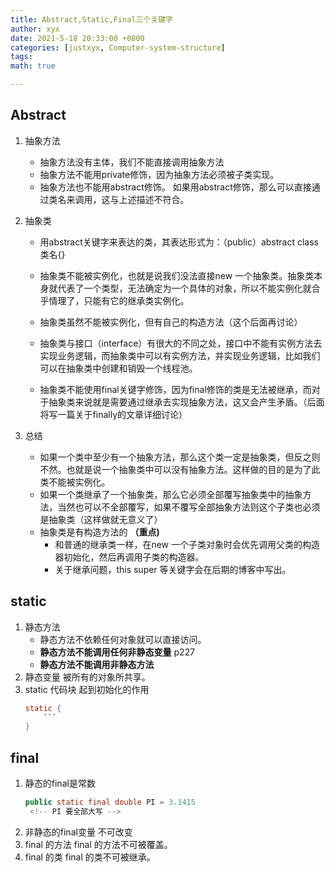 ```yaml
---
title: Abstract,Static,Final三个关键字
author: xyx
date: 2021-5-18 20:33:00 +0800
categories: [justxyx, Computer-system-structure]
tags: 
math: true

---
```


## Abstract 
1. 抽象方法
   * 抽象方法没有主体，我们不能直接调用抽象方法
   * 抽象方法不能用private修饰，因为抽象方法必须被子类实现。
   * 抽象方法也不能用abstract修饰。 如果用abstract修饰，那么可以直接通过类名来调用，这与上述描述不符合。
  
2. 抽象类
   * 用abstract关键字来表达的类，其表达形式为：（public）abstract class 类名{}

   * 抽象类不能被实例化，也就是说我们没法直接new 一个抽象类。抽象类本身就代表了一个类型，无法确定为一个具体的对象，所以不能实例化就合乎情理了，只能有它的继承类实例化。

   * 抽象类虽然不能被实例化，但有自己的构造方法（这个后面再讨论）

   * 抽象类与接口（interface）有很大的不同之处，接口中不能有实例方法去实现业务逻辑，而抽象类中可以有实例方法，并实现业务逻辑，比如我们可以在抽象类中创建和销毁一个线程池。

   * 抽象类不能使用final关键字修饰，因为final修饰的类是无法被继承，而对于抽象类来说就是需要通过继承去实现抽象方法，这又会产生矛盾。（后面将写一篇关于finally的文章详细讨论）
3. 总结
   * 如果一个类中至少有一个抽象方法，那么这个类一定是抽象类，但反之则不然。也就是说一个抽象类中可以没有抽象方法。这样做的目的是为了此类不能被实例化。
   * 如果一个类继承了一个抽象类，那么它必须全部覆写抽象类中的抽象方法，当然也可以不全部覆写，如果不覆写全部抽象方法则这个子类也必须是抽象类（这样做就无意义了）
   * 抽象类是有构造方法的 **（重点)**
        * 和普通的继承类一样，在new 一个子类对象时会优先调用父类的构造器初始化，然后再调用子类的构造器。
        * 关于继承问题，this super 等关键字会在后期的博客中写出。
  
## static
1. 静态方法
   * 静态方法不依赖任何对象就可以直接访问。
   * **静态方法不能调用任何非静态变量** p227
   * **静态方法不能调用非静态方法**
2. 静态变量
   被所有的对象所共享。
3. static 代码块
   起到初始化的作用
   ~~~java
   static {
       ```
   }
   ~~~
## final
1. 静态的final是常数
   ~~~java
   public static final double PI = 3.1415
    <!-- PI 要全部大写 -->
   ~~~
2. 非静态的final变量
   不可改变
3. final 的方法
   final 的方法不可被覆盖。
4. final 的类
   final 的类不可被继承。